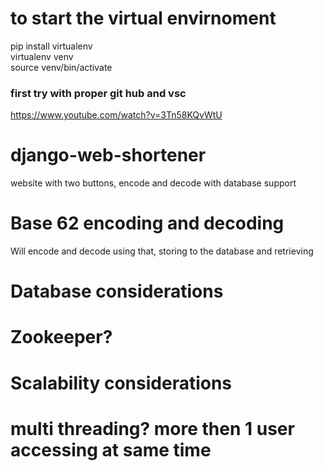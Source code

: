 # to start the virtual envirnoment
pip install virtualenv  
virtualenv venv  
source venv/bin/activate  

### first try with proper git hub and vsc
https://www.youtube.com/watch?v=3Tn58KQvWtU

# django-web-shortener
website with two buttons, encode and decode with database support


# Base 62 encoding and decoding  
Will encode and decode using that, storing to the database and retrieving


# Database considerations  



# Zookeeper?  



# Scalability considerations  


# multi threading? more then 1 user accessing at same time  

